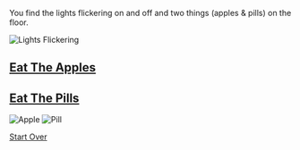 You find the lights flickering on and off and two things (apples & pills) on the floor.

![Lights Flickering](https://steamuserimages-a.akamaihd.net/ugc/445115829680928380/D0CFF324E889E32E6FEE6FA3D8436E1629A6422C/?imw=5000&imh=5000&ima=fit&impolicy=Letterbox&imcolor=%23000000&letterbox=false)

## [Eat The Apples](poisonous.md)
## [Eat The Pills](teleport.md)

![Apple](https://media.istockphoto.com/id/877290422/vector/red-apple-isolated.jpg?s=612x612&w=0&k=20&c=KmpaCN7ez3b8FtoJuEczx_SJB4qO2wpB__lnPRXWDqo=)
![Pill](https://vectorportal.com/storage/XngnAe2TvhRGlUsEKCR1Jq3vw5tBpW5WPft3eext.jpg)

[Start Over](../README.md)
